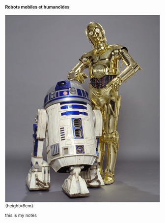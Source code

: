 #### Robots mobiles et humanoïdes

![Locomotions à roues et bipèdes](imgs/starwars.jpg){height=6cm}

<div class="notes">
this is my notes
</div>
